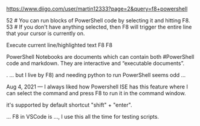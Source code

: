 



https://www.diigo.com/user/martin12333?page=2&query=f8+powershell




52 # You can run blocks of PowerShell code by selecting it and hitting F8. 53 # If you don't have anything selected, then F8 will trigger the entire line that your cursor is currently on.

Execute current line/highlighted text F8 F8





PowerShell Notebooks are documents which can contain both #PowerShell code and markdown. They are interactive and “executable documents”.

. ... but I live by F8) and needing python to run PowerShell seems odd ...



Aug 4, 2021 — I always liked how Powershell ISE has this feature where I can select the command and press F8 to run it in the command window.



it's supported by default shortcut "shift" + "enter".


... F8 in VSCode is ..., I use this all the time for testing scripts.







